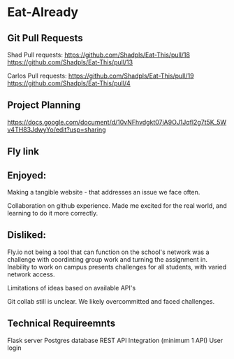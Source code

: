 # Eat-Already

## Git Pull Requests
Shad Pull requests:
https://github.com/Shadpls/Eat-This/pull/18
https://github.com/Shadpls/Eat-This/pull/13

Carlos Pull requests:
https://github.com/Shadpls/Eat-This/pull/19
https://github.com/Shadpls/Eat-This/pull/4

## Project Planning 
https://docs.google.com/document/d/10vNFhvdgkt07jA9OJ1Jqfl2g7t5K_5Wv4TH83JdwyYo/edit?usp=sharing

## Fly link


## Enjoyed:
Making a tangible website - that addresses an issue we face often.

Collaboration on github experience. Made me excited for the real world, and learning to do it more correctly.

## Disliked:
Fly.io not being a tool that can function on the school's network was a challenge with coordinting group work and turning the assignment in.
Inability to work on campus presents challenges for all students, with varied network access.

Limitations of ideas based on available API's

Git collab still is unclear. We likely overcommitted and faced challenges.

## Technical Requireemnts
Flask server
Postgres database
REST API Integration (minimum 1 API)
User login
